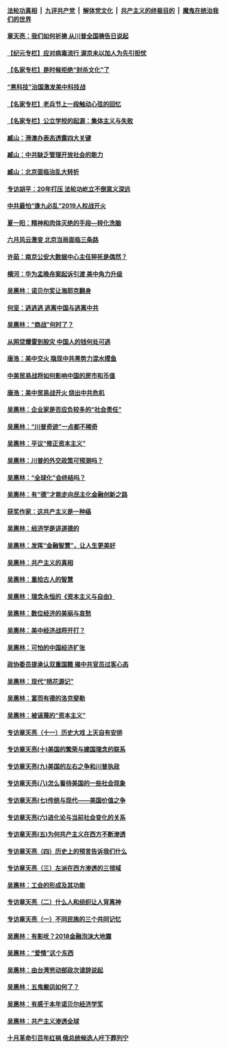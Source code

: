 ####  [法轮功真相](../../../../basic/blob/master/README.md?t=06231702) &nbsp;|&nbsp; [九评共产党](../../../../9ping.md/blob/master/README.md?t=06231702) &nbsp;|&nbsp; [解体党文化](../../../../jtdwh.md/blob/master/README.md?t=06231702)  &nbsp;|&nbsp; [共产主义的终极目的](../../../../gczydzjmd.md/blob/master/README.md?t=06231702) &nbsp;|&nbsp; [魔鬼在统治我们的世界](../../../../mgztzwmdsj.md/blob/master/README.md?t=06231702) 

#### [章天亮：我们如何祈祷 从川普全国祷告日说起](../pages/nsc423/n11944627.md?t=06231702) 

#### [【纪元专栏】应对病毒流行 渥京未以加人为先引担忧](../pages/nsc423/n11875714.md?t=06231702) 

#### [【名家专栏】是时候拒绝“封杀文化”了](../pages/nsc423/n11814093.md?t=06231702) 

#### [“黑科技”治国激发美中科技战](../pages/nsc423/n11638056.md?t=06231702) 

#### [【名家专栏】老兵节上一段触动心弦的回忆](../pages/nsc423/n11646016.md?t=06231702) 

#### [【名家专栏】公立学校的起源：集体主义与失败](../pages/nsc423/n11601833.md?t=06231702) 

#### [臧山：港澳办表态透露四大关键](../pages/nsc423/n11421628.md?t=06231702) 

#### [臧山：中共缺乏管理开放社会的能力](../pages/nsc423/n11407457.md?t=06231702) 

#### [臧山：北京面临治乱大转折](../pages/nsc423/n11406895.md?t=06231702) 

#### [专访胡平：20年打压 法轮功屹立不倒意义深远](../pages/nsc423/n11398800.md?t=06231702) 

#### [中共最怕“逢九必乱”2019人权战开火](../pages/nsc423/n11385248.md?t=06231702) 

#### [夏一阳：精神和肉体灭绝的手段—转化洗脑](../pages/nsc423/n11368250.md?t=06231702) 

#### [六月风云激变 北京当局面临三条路](../pages/nsc423/n11313668.md?t=06231702) 

#### [许茹：南京公安大数据中心主任猝死是偶然？](../pages/nsc423/n11064744.md?t=06231702) 

#### [横河：华为孟晚舟案起诉引渡 美中角力升级](../pages/nsc423/n11027230.md?t=06231702) 

#### [吴惠林：诺贝尔奖让海耶克翻身](../pages/nsc423/n10890049.md?t=06231702) 

#### [何坚：逃逃逃 逃离中国与逃离中共](../pages/nsc423/n10592891.md?t=06231702) 

#### [吴惠林：“商战”何时了？](../pages/nsc423/n10573558.md?t=06231702) 

#### [从网贷爆雷到股灾 中国人的钱何处可逃](../pages/nsc423/n10572800.md?t=06231702) 

#### [唐浩：美中交火 隐现中共黑势力混水摸鱼](../pages/nsc423/n10544040.md?t=06231702) 

#### [中美贸易战将如何影响中国的房市和币值](../pages/nsc423/n10543697.md?t=06231702) 

#### [唐浩：美中贸易战开火 烧出中共危机](../pages/nsc423/n10540126.md?t=06231702) 

#### [吴惠林：企业家是否应负较多的“社会责任”](../pages/nsc423/n10535022.md?t=06231702) 

#### [吴惠林：“川普奇迹”一点都不稀奇](../pages/nsc423/n10512808.md?t=06231702) 

#### [吴惠林：平议“修正资本主义”](../pages/nsc423/n10495724.md?t=06231702) 

#### [吴惠林：川普的外交政策可预测吗？](../pages/nsc423/n10462387.md?t=06231702) 

#### [吴惠林：“全球化”会终结吗？](../pages/nsc423/n10452838.md?t=06231702) 

#### [吴惠林：有“德”才能走向民主化金融创新之路](../pages/nsc423/n10432292.md?t=06231702) 

#### [获奖作家：这共产主义是一种癌](../pages/nsc423/n10431541.md?t=06231702) 

#### [吴惠林：经济学是讲道德的](../pages/nsc423/n10398014.md?t=06231702) 

#### [吴惠林：发挥“金融智慧”，让人生更美好](../pages/nsc423/n10375019.md?t=06231702) 

#### [吴惠林：共产主义的真相](../pages/nsc423/n10351394.md?t=06231702) 

#### [吴惠林：重拾古人的智慧](../pages/nsc423/n10337691.md?t=06231702) 

#### [吴惠林：理念永恒的《资本主义与自由》](../pages/nsc423/n10316274.md?t=06231702) 

#### [吴惠林：数位经济的美丽与哀愁](../pages/nsc423/n10292946.md?t=06231702) 

#### [吴惠林：美中经济战将开打？](../pages/nsc423/n10258825.md?t=06231702) 

#### [吴惠林：可怕的中国经济扩张](../pages/nsc423/n10219147.md?t=06231702) 

#### [政协委员提承认双重国籍 揭中共官员过客心态](../pages/nsc423/n10208809.md?t=06231702) 

#### [吴惠林：现代“桃花源记”](../pages/nsc423/n10185234.md?t=06231702) 

#### [吴惠林：富而有德的洛克斐勒](../pages/nsc423/n10142264.md?t=06231702) 

#### [吴惠林：被诬蔑的“资本主义”](../pages/nsc423/n10124816.md?t=06231702) 

#### [专访章天亮（十一）历史大戏 上天自有安排](../pages/nsc423/n10094905.md?t=06231702) 

#### [专访章天亮(十)美国的繁荣与建国理念的联系](../pages/nsc423/n10094899.md?t=06231702) 

#### [专访章天亮(九)美国的左右之争和川普执政](../pages/nsc423/n10094889.md?t=06231702) 

#### [专访章天亮(八)怎么看待美国的一些社会现象](../pages/nsc423/n10094857.md?t=06231702) 

#### [专访章天亮(七)传统与现代——美国价值之争](../pages/nsc423/n10093140.md?t=06231702) 

#### [专访章天亮(六)进化论与当前社会变化的关系](../pages/nsc423/n10092036.md?t=06231702) 

#### [专访章天亮(五)为何共产主义在西方不断渗透](../pages/nsc423/n10083620.md?t=06231702) 

#### [专访章天亮（四）历史上的预言告诉我们什么](../pages/nsc423/n10083606.md?t=06231702) 

#### [专访章天亮（三）左派在西方渗透的三领域](../pages/nsc423/n10081115.md?t=06231702) 

#### [吴惠林：工会的形成及其功能](../pages/nsc423/n10080633.md?t=06231702) 

#### [专访章天亮（二）什么人和组织让人背离神](../pages/nsc423/n10076637.md?t=06231702) 

#### [专访章天亮（一）不同民族的三个共同记忆](../pages/nsc423/n10074188.md?t=06231702) 

#### [吴惠林：有影呒？2018金融泡沫大地震](../pages/nsc423/n10040534.md?t=06231702) 

#### [吴惠林：“爱情”这个东西](../pages/nsc423/n10019423.md?t=06231702) 

#### [吴惠林：由台湾劳动部政次请辞说起](../pages/nsc423/n9979679.md?t=06231702) 

#### [吴惠林：五鬼搬运如何了？](../pages/nsc423/n9925338.md?t=06231702) 

#### [吴惠林：有感于本年诺贝尔经济学奖](../pages/nsc423/n9871883.md?t=06231702) 

#### [吴惠林：共产主义渗透全球](../pages/nsc423/n9812748.md?t=06231702) 

#### [十月革命引百年红祸 俄总统候选人吁下葬列宁](../pages/nsc423/n9810182.md?t=06231702) 


